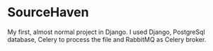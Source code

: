 # SourceHaven
My first, almost normal project in Django. I used Django, PostgreSql database, Celery to process the file and RabbitMQ as Celery broker.
